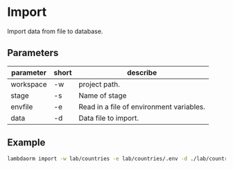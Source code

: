 # Import

Import data from file to database.

## Parameters

| parameter	| short | describe 																	|
|-----------|-------|-------------------------------------------|
|workspace	| -w 		| project path.															|
|stage			| -s 		| Name of stage															|
|envfile		| -e 		| Read in a file of environment variables.	|
|data				| -d 		| Data file to import.											|

## Example

```sh
lambdaorm import -w lab/countries -e lab/countries/.env -d ./lab/countries/data/default-export.json
```
